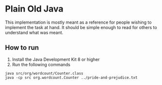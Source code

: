 Plain Old Java
==============

This implementation is mostly meant as a reference for people wishing to
implement the task at hand.
It should be simple enough to read for others to understand what was meant.

How to run
----------

1. Install the Java Development Kit 8 or higher
1. Run the following commands
```
java src/org/wordcount/Counter.class
java -cp src org.wordcount.Counter ../pride-and-prejudice.txt
```